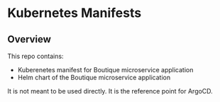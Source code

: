 # Kubernetes Manifests

## Overview
This repo contains:
- Kuberenetes manifest for Boutique microservice application
- Helm chart of the Boutique microservice application

It is not meant to be used directly. It is the reference point for ArgoCD.